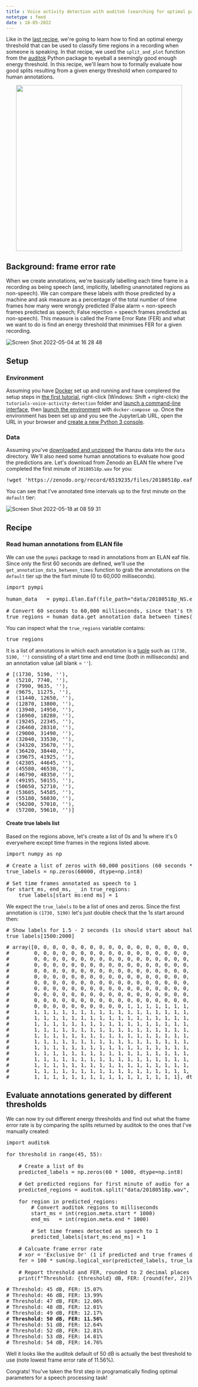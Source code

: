 ```yaml
---
title : Voice activity detection with auditok (searching for optimal parameters)
notetype : feed
date : 18-05-2022
---
```


Like in the [last recipe](vad-auditok-eyeball), we're going to learn how to find an optimal energy threshold that can be used to classify time regions in a recording when someone is speaking. In that recipe, we used the `split_and_plot` function from the [auditok](https://github.com/amsehili/auditok) Python package to eyeball a seemingly good enough energy threshold. In this recipe, we'll learn how to formally evaluate how good splits resulting from a given energy threshold when compared to human annotations.

<p style="text-align:center">
    <img width="450" src="https://user-images.githubusercontent.com/9938298/168442089-92b4c98a-c03c-42db-b9e6-484d66de4643.png">
</p>

## Background: frame error rate

When we create annotations, we're basically labelling each time frame in a recording as being speech (and, implicitly, labelling unannotated regions as non-speech).
We can compare these labels with those predicted by a machine and ask measure as a percentage of the total number of time frames how many were wrongly predicted (False alarm = non-speech frames predicted as speech; False rejection = speech frames predicted as non-speech).
This measure is called the Frame Error Rate (FER) and what we want to do is find an energy threshold that minimises FER for a given recording.

![Screen Shot 2022-05-04 at 16 28 48](https://user-images.githubusercontent.com/9938298/166841438-0b56e510-0001-436d-afb7-7dd05e44bf2c.png)

## Setup

### Environment

Assuming you have [Docker](environment-setup-with-docker) set up and running and have complered the setup steps in [the first tutorial](vad-auditok-defaults#setup), right-click (Windows: Shift + right-click) the `tutorials-voice-activity-detection` folder and [launch a command-line interface](parledoct-tutorials-environment#launch-command-line-interface-at-folder), then [launch the environment](parledoct-tutorials-environment#launch-environment) with `docker-compose up`. Once the environment has been set up and you see the JupyterLab URL, open the URL in your browser and [create a new Python 3 console](jupyterlab-basics#your-first-python-command).

### Data

Assuming you've [downloaded and unzipped](vad-auditok-defaults#data) the Ihanzu data into the `data` directory. We'll also need some human annotations to evaluate how good the predictions are. Let's download from Zenodo an ELAN file where I've completed the first minute of `20180518p.wav` for you:

<pre>
!wget 'https://zenodo.org/record/6519235/files/20180518p.eaf?download=1' -O 'data/20180518p_NS.eaf'
</pre>

You can see that I've annotated time intervals up to the first minute on the `default` tier:

![Screen Shot 2022-05-18 at 08 59 31](https://user-images.githubusercontent.com/9938298/169088659-76df8d0e-7974-4b69-814a-1d3adbe3597a.png)

## Recipe

### Read human annotations from ELAN file

We can use the `pympi` package to read in annotations from an ELAN eaf file. Since only the first 60 seconds are defined, we'll use the `get_annotation_data_between_times` function to grab the annotations on the `default` tier up the the fisrt minute (0 to 60,000 milliseconds).

<pre>
import pympi

human_data   = pympi.Elan.Eaf(file_path="data/20180518p_NS.eaf")

# Convert 60 seconds to 60,000 milliseconds, since that's the time format the function expects
true_regions = human_data.get_annotation_data_between_times('default', 0, 60 * 1000)
</pre>

You can inspect what the `true_regions` variable contains:

<pre>
true_regions
</pre>

It is a list of annotations in which each annotation is a [tuple](https://www.learnbyexample.org/python-tuple/) such as `(1730, 5190, '')` consisting of a start time and end time (both in milliseconds) and an annotation value (all blank = `''`).

<pre>
# [(1730, 5190, ''),
#  (5210, 7740, ''),
#  (7990, 9635, ''),
#  (9675, 11275, ''),
#  (11440, 12650, ''),
#  (12870, 13800, ''),
#  (13940, 14950, ''),
#  (16960, 18280, ''),
#  (19245, 22345, ''),
#  (26460, 28310, ''),
#  (29000, 31490, ''),
#  (32040, 33530, ''),
#  (34320, 35670, ''),
#  (36420, 38440, ''),
#  (39675, 41925, ''),
#  (42305, 44645, ''),
#  (45580, 46530, ''),
#  (46790, 48350, ''),
#  (49195, 50155, ''),
#  (50650, 52710, ''),
#  (53605, 54585, ''),
#  (55180, 56030, ''),
#  (56200, 57010, ''),
#  (57200, 59610, '')]
</pre>

#### Create true labels list

Based on the regions above, let's create a list of 0s and 1s where it's 0 everywhere except time frames in the regions listed above.

<pre>
import numpy as np

# Create a list of zeros with 60,000 positions (60 seconds * 1000)
true_labels = np.zeros(60000, dtype=np.int8)

# Set time frames annotated as speech to 1
for start_ms, end_ms, _ in true_regions:
    true_labels[start_ms:end_ms] = 1
</pre>

We expect the `true_labels` to be a list of ones and zeros. Since the first annotation is `(1730, 5190)` let's just double check that the 1s start around then:

<pre>
# Show labels for 1.5 - 2 seconds (1s should start about half way in at 1730)
true_labels[1500:2000]
</pre>

<pre>
# array([0, 0, 0, 0, 0, 0, 0, 0, 0, 0, 0, 0, 0, 0, 0, 0, 0, 0, 0, 0, 0, 0,
#        0, 0, 0, 0, 0, 0, 0, 0, 0, 0, 0, 0, 0, 0, 0, 0, 0, 0, 0, 0, 0, 0,
#        0, 0, 0, 0, 0, 0, 0, 0, 0, 0, 0, 0, 0, 0, 0, 0, 0, 0, 0, 0, 0, 0,
#        0, 0, 0, 0, 0, 0, 0, 0, 0, 0, 0, 0, 0, 0, 0, 0, 0, 0, 0, 0, 0, 0,
#        0, 0, 0, 0, 0, 0, 0, 0, 0, 0, 0, 0, 0, 0, 0, 0, 0, 0, 0, 0, 0, 0,
#        0, 0, 0, 0, 0, 0, 0, 0, 0, 0, 0, 0, 0, 0, 0, 0, 0, 0, 0, 0, 0, 0,
#        0, 0, 0, 0, 0, 0, 0, 0, 0, 0, 0, 0, 0, 0, 0, 0, 0, 0, 0, 0, 0, 0,
#        0, 0, 0, 0, 0, 0, 0, 0, 0, 0, 0, 0, 0, 0, 0, 0, 0, 0, 0, 0, 0, 0,
#        0, 0, 0, 0, 0, 0, 0, 0, 0, 0, 0, 0, 0, 0, 0, 0, 0, 0, 0, 0, 0, 0,
#        0, 0, 0, 0, 0, 0, 0, 0, 0, 0, 0, 0, 0, 0, 0, 0, 0, 0, 0, 0, 0, 0,
#        0, 0, 0, 0, 0, 0, 0, 0, 0, 0, 1, 1, 1, 1, 1, 1, 1, 1, 1, 1, 1, 1,
#        1, 1, 1, 1, 1, 1, 1, 1, 1, 1, 1, 1, 1, 1, 1, 1, 1, 1, 1, 1, 1, 1,
#        1, 1, 1, 1, 1, 1, 1, 1, 1, 1, 1, 1, 1, 1, 1, 1, 1, 1, 1, 1, 1, 1,
#        1, 1, 1, 1, 1, 1, 1, 1, 1, 1, 1, 1, 1, 1, 1, 1, 1, 1, 1, 1, 1, 1,
#        1, 1, 1, 1, 1, 1, 1, 1, 1, 1, 1, 1, 1, 1, 1, 1, 1, 1, 1, 1, 1, 1,
#        1, 1, 1, 1, 1, 1, 1, 1, 1, 1, 1, 1, 1, 1, 1, 1, 1, 1, 1, 1, 1, 1,
#        1, 1, 1, 1, 1, 1, 1, 1, 1, 1, 1, 1, 1, 1, 1, 1, 1, 1, 1, 1, 1, 1,
#        1, 1, 1, 1, 1, 1, 1, 1, 1, 1, 1, 1, 1, 1, 1, 1, 1, 1, 1, 1, 1, 1,
#        1, 1, 1, 1, 1, 1, 1, 1, 1, 1, 1, 1, 1, 1, 1, 1, 1, 1, 1, 1, 1, 1,
#        1, 1, 1, 1, 1, 1, 1, 1, 1, 1, 1, 1, 1, 1, 1, 1, 1, 1, 1, 1, 1, 1,
#        1, 1, 1, 1, 1, 1, 1, 1, 1, 1, 1, 1, 1, 1, 1, 1, 1, 1, 1, 1, 1, 1,
#        1, 1, 1, 1, 1, 1, 1, 1, 1, 1, 1, 1, 1, 1, 1, 1, 1, 1, 1, 1, 1, 1,
#        1, 1, 1, 1, 1, 1, 1, 1, 1, 1, 1, 1, 1, 1, 1, 1], dtype=int8)
</pre>

## Evaluate annotations generated by different thresholds

We can now try out different energy thresholds and find out what the frame error rate is by comparing the splits returned by auditok to the ones that I've manually created:

<pre>
import auditok

for threshold in range(45, 55):

    # Create a list of 0s
    predicted_labels = np.zeros(60 * 1000, dtype=np.int8)
    
    # Get predicted regions for first minute of audio for a given threshold
    predicted_regions = auditok.split("data/20180518p.wav", max_read=60, energy_threshold=threshold)
    
    for region in predicted_regions:
        # Convert auditok regions to milliseconds
        start_ms = int(region.meta.start * 1000)
        end_ms   = int(region.meta.end * 1000)

        # Set time frames detected as speech to 1
        predicted_labels[start_ms:end_ms] = 1
        
    # Calcuate frame error rate
    # xor = 'Exclusive Or' (1 if predicted and true frames disagree, 0 if they agree)
    fer = 100 * sum(np.logical_xor(predicted_labels, true_labels)/len(true_labels))
    
    # Report threshold and FER, rounded to 2 decimal places
    print(f"Threshold: {threshold} dB, FER: {round(fer, 2)}%")
</pre>

<pre>
# Threshold: 45 dB, FER: 15.07%
# Threshold: 46 dB, FER: 13.99%
# Threshold: 47 dB, FER: 12.06%
# Threshold: 48 dB, FER: 12.01%
# Threshold: 49 dB, FER: 12.17%
# <b>Threshold: 50 dB, FER: 11.56%</b>
# Threshold: 51 dB, FER: 12.64%
# Threshold: 52 dB, FER: 12.81%
# Threshold: 53 dB, FER: 14.01%
# Threshold: 54 dB, FER: 14.76%
</pre>

Well it looks like the auditok default of 50 dB is actually the best threshold to use (note lowest frame error rate of 11.56%).

Congrats! You've taken the first step in programatically finding optimal parameters for a speech processing task!
